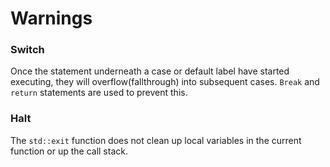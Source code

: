 # Warnings

### Switch

Once the statement underneath a case or default label have started executing, they will overflow(fallthrough) into subsequent cases. `Break` and `return` statements are used to prevent this.

### Halt

The `std::exit` function does not clean up local variables in the current function or up the call stack.